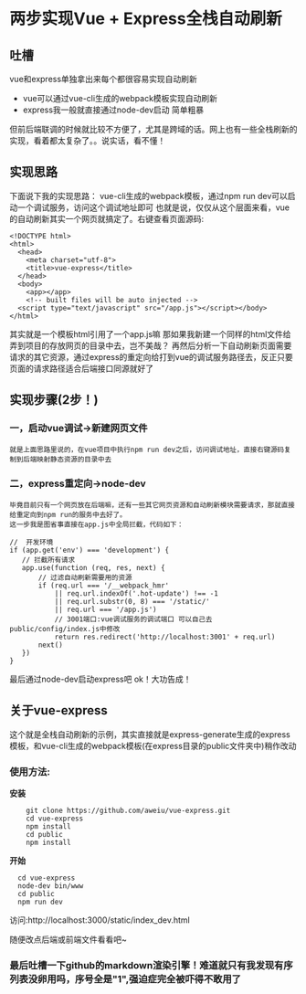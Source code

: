 # 两步实现Vue + Express全栈自动刷新
## 吐槽
vue和express单独拿出来每个都很容易实现自动刷新
+ vue可以通过vue-cli生成的webpack模板实现自动刷新
+ express我一般就直接通过node-dev启动 简单粗暴

但前后端联调的时候就比较不方便了，尤其是跨域的话。网上也有一些全栈刷新的实现，看着都太复杂了。。说实话，看不懂！

## 实现思路
下面说下我的实现思路：
vue-cli生成的webpack模板，通过npm run dev可以启动一个调试服务，访问这个调试地址即可
也就是说，仅仅从这个层面来看，vue的自动刷新其实一个网页就搞定了。右键查看页面源码:
```
<!DOCTYPE html>
<html>
  <head>
    <meta charset="utf-8">
    <title>vue-express</title>
  </head>
  <body>
    <app></app>
    <!-- built files will be auto injected -->
  <script type="text/javascript" src="/app.js"></script></body>
</html>
```
其实就是一个模板html引用了一个app.js嘛
那如果我新建一个同样的html文件给弄到项目的存放网页的目录中去，岂不美哉？
再然后分析一下自动刷新页面需要请求的其它资源，通过express的重定向给打到vue的调试服务路径去，反正只要页面的请求路径适合后端接口同源就好了

## 实现步骤(2步！)
### 一，启动vue调试->新建网页文件
    就是上面思路里说的，在vue项目中执行npm run dev之后，访问调试地址，直接右键源码复制到后端映射静态资源的目录中去

### 二，express重定向->node-dev
    毕竟目前只有一个网页放在后端嘛，还有一些其它网页资源和自动刷新模块需要请求，那就直接给重定向到npm run的服务中去好了。
    这一步我是图省事直接在app.js中全局拦截，代码如下：
```
//  开发环境
if (app.get('env') === 'development') {
   // 拦截所有请求
   app.use(function (req, res, next) {
       // 过滤自动刷新需要用的资源
       if (req.url === '/__webpack_hmr'
           || req.url.indexOf('.hot-update') !== -1
           || req.url.substr(0, 8) === '/static/'
           || req.url === '/app.js')
           // 3001端口:vue调试服务的调试端口 可以自己去 public/config/index.js中修改
           return res.redirect('http://localhost:3001' + req.url)
       next()
   })
}
```
最后通过node-dev启动express吧
ok！大功告成！

## 关于vue-express
这个就是全栈自动刷新的示例，其实直接就是express-generate生成的express模板，和vue-cli生成的webpack模板(在express目录的public文件夹中)稍作改动
### 使用方法:
 **安装**
```
    git clone https://github.com/aweiu/vue-express.git
    cd vue-express
    npm install
    cd public
    npm install
```
**开始**
```
  cd vue-express
  node-dev bin/www
  cd public
  npm run dev
```
访问:http://localhost:3000/static/index_dev.html

随便改点后端或前端文件看看吧~


### 最后吐槽一下github的markdown渲染引擎！难道就只有我发现有序列表没卵用吗，序号全是"1",强迫症完全被吓得不敢用了